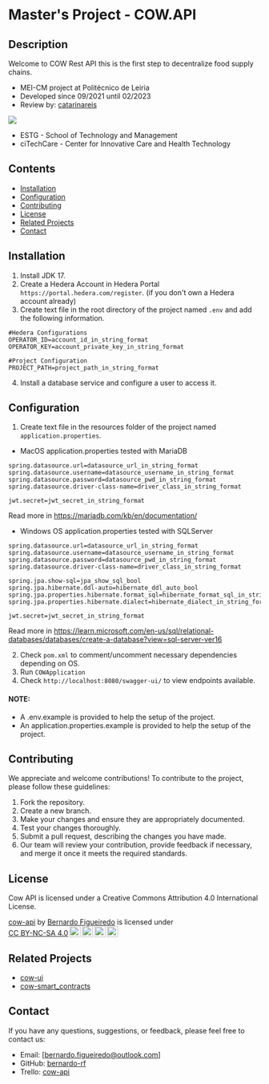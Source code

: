 # Master's Project - COW.API

## Description

Welcome to COW Rest API this is the first step to decentralize food supply chains.
* MEI-CM project at Politécnico de Leiria
* Developed since 09/2021 until 02/2023
* Review by: [catarinareis](https://github.com/catarinareis-rf)

![](https://www.ipleiria.pt/wp-content/uploads/2021/10/estg_h-01.png)

- ESTG - School of Technology and Management
- ciTechCare - Center for Innovative Care and Health Technology

## Contents
- [Installation](#installation)
- [Configuration](#configuration)
- [Contributing](#contributing)
- [License](#license)
- [Related Projects](#related-projects)
- [Contact](#contact)

## Installation
1. Install JDK 17.
2. Create a Hedera Account in Hedera Portal `https://portal.hedera.com/register`. (if you don't own a Hedera account already)
3. Create text file in the root directory of the project named `.env` and add the following information.

```
#Hedera Configurations
OPERATOR_ID=account_id_in_string_format
OPERATOR_KEY=account_private_key_in_string_format

#Project Configuration
PROJECT_PATH=project_path_in_string_format
```

4. Install a database service and configure a user to access it.

## Configuration
1. Create text file in the resources folder of the project named `application.properties`.

* MacOS application.properties tested with MariaDB

```
spring.datasource.url=datasource_url_in_string_format
spring.datasource.username=datasource_username_in_string_format
spring.datasource.password=datasource_pwd_in_string_format
spring.datasource.driver-class-name=driver_class_in_string_format

jwt.secret=jwt_secret_in_string_format
```

Read more in https://mariadb.com/kb/en/documentation/

* Windows OS application.properties tested with SQLServer

```
spring.datasource.url=datasource_url_in_string_format
spring.datasource.username=datasource_username_in_string_format
spring.datasource.password=datasource_pwd_in_string_format
spring.datasource.driver-class-name=driver_class_in_string_format

spring.jpa.show-sql=jpa_show_sql_bool
spring.jpa.hibernate.ddl-auto=hibernate_ddl_auto_bool
spring.jpa.properties.hibernate.format_sql=hibernate_format_sql_in_string_format
spring.jpa.properties.hibernate.dialect=hibernate_dialect_in_string_format

jwt.secret=jwt_secret_in_string_format
```

Read more in https://learn.microsoft.com/en-us/sql/relational-databases/databases/create-a-database?view=sql-server-ver16

2. Check `pom.xml` to comment/uncomment necessary dependencies depending on OS.
3. Run `COWApplication`
4. Check `http://localhost:8080/swagger-ui/` to view endpoints available.

#### NOTE:
* A .env.example is provided to help the setup of the project.
* An application.properties.example is provided to help the setup of the project.

## Contributing
We appreciate and welcome contributions! To contribute to the project, please follow these guidelines:

1. Fork the repository.
2. Create a new branch.
3. Make your changes and ensure they are appropriately documented.
4. Test your changes thoroughly.
5. Submit a pull request, describing the changes you have made.
6. Our team will review your contribution, provide feedback if necessary, and merge it once it meets the required standards.

## License
Cow API is licensed under a Creative Commons Attribution 4.0 International License.
<p xmlns:cc="http://creativecommons.org/ns#" xmlns:dct="http://purl.org/dc/terms/"><a property="dct:title" rel="cc:attributionURL" href="https://github.com/bernardo-rf/cow-api">cow-api</a> by <a rel="cc:attributionURL dct:creator" property="cc:attributionName" href="https://github.com/bernardo-rf">Bernardo Figueiredo</a> is licensed under <a href="http://creativecommons.org/licenses/by-nc-sa/4.0/?ref=chooser-v1" target="_blank" rel="license noopener noreferrer" style="display:inline-block;">CC BY-NC-SA 4.0<img style="height:22px!important;margin-left:3px;vertical-align:text-bottom;" src="https://mirrors.creativecommons.org/presskit/icons/cc.svg?ref=chooser-v1"><img style="height:22px!important;margin-left:3px;vertical-align:text-bottom;" src="https://mirrors.creativecommons.org/presskit/icons/by.svg?ref=chooser-v1"><img style="height:22px!important;margin-left:3px;vertical-align:text-bottom;" src="https://mirrors.creativecommons.org/presskit/icons/nc.svg?ref=chooser-v1"><img style="height:22px!important;margin-left:3px;vertical-align:text-bottom;" src="https://mirrors.creativecommons.org/presskit/icons/sa.svg?ref=chooser-v1"></a></p>

## Related Projects
* [cow-ui](https://github.com/bernardo-rf/cow-ui)
* [cow-smart_contracts](https://github.com/bernardo-rf/cow-smart_contracts)

## Contact
If you have any questions, suggestions, or feedback, please feel free to contact us:

- Email: [bernardo.figueiredo@outlook.com]
- GitHub: [bernardo-rf](https://github.com/bernardo-rf)
- Trello: [cow-api](https://trello.com/b/5CnlL9nG/cow-project)

